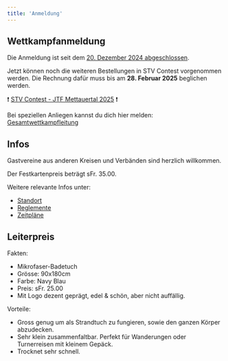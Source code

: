 ```yaml
---
title: 'Anmeldung'
---
```



Wettkampfanmeldung
------------------

Die Anmeldung ist seit dem [20. Dezember 2024 abgeschlossen](/news/2024-12-24_anmeldung_abgeschlossen).

Jetzt können noch die weiteren Bestellungen in STV Contest vorgenommen werden.
Die Rechnung dafür muss bis am **28. Februar 2025** beglichen werden.

❗ [STV Contest - JTF Mettauertal 2025](https://contest.stv-fsg.ch/mettauertal2025/) ❗

Bei speziellen Anliegen kannst du dich hier melden: [Gesamtwettkampfleitung](/contact/gwl)


Infos
-----

Gastvereine aus anderen Kreisen und Verbänden sind herzlich willkommen.

Der Festkartenpreis beträgt sFr. 35.00.

Weitere relevante Infos unter:

* [Standort](/turnbetrieb/standort)
* [Reglemente](/turnbetrieb/reglemente)
* [Zeitpläne](/turnbetrieb/zeitplane)


Leiterpreis
-----------

Fakten:

* Mikrofaser-Badetuch
* Grösse: 90x180cm
* Farbe: Navy Blau
* Preis: sFr. 25.00
* Mit Logo dezent geprägt, edel & schön, aber nicht auffällig.

Vorteile:

* Gross genug um als Strandtuch zu fungieren, sowie den ganzen Körper abzudecken.
* Sehr klein zusammenfaltbar. Perfekt für Wanderungen oder Turnerreisen mit kleinem Gepäck.
* Trocknet sehr schnell.

